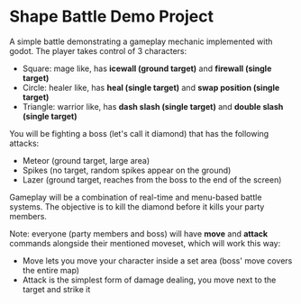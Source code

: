 # Shape Battle Demo Project

A simple battle demonstrating a gameplay mechanic implemented with godot. The player takes control of 3 characters:
- Square: mage like, has **icewall (ground target)** and **firewall (single target)**
- Circle: healer like, has **heal (single target)** and **swap position (single target)**
- Triangle: warrior like, has **dash slash (single target)** and **double slash (single target)**

You will be fighting a boss (let's call it diamond) that has the following attacks:
- Meteor (ground target, large area)
- Spikes (no target, random spikes appear on the ground)
- Lazer (ground target, reaches from the boss to the end of the screen)

Gameplay will be a combination of real-time and menu-based battle systems. The objective is to kill the diamond before it kills your party members.

Note: everyone (party members and boss) will have **move** and **attack** commands alongside their mentioned moveset, which will work this way:
- Move lets you move your character inside a set area (boss' move covers the entire map)
- Attack is the simplest form of damage dealing, you move next to the target and strike it
